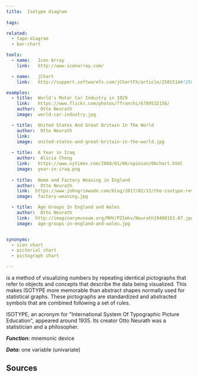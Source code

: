 ```yaml
---
title:  Isotype diagram
  
tags:

related:
  - tape-diagram
  - bar-chart

tools:
  - name:   Icon Array
    link:   http://www.iconarray.com/

  - name:   jChart
    link:   http://support.softwarefx.com/jChartFX/article/2501514#!2502352

examples:
  - title:  World's Motor Car Industry in 1929
    link:   https://www.flickr.com/photos/ffranchi/6789532156/
    author:  Otto Neurath
    image:  world-car-industry.jpg

  - title:  United States And Great Britain In The World
    author:  Otto Neurath 
    link:  
    image:  united-states-and-great-britain-in-the-world.jpg
    
  - title:  A Year in Iraq
    author:  Alicia Cheng
    link:   https://www.nytimes.com/2008/01/06/opinion/06chart.html
    image:  year-in-iraq.png
  
  - title:  Home and Factory Weaving in England
    author:  Otto Neurath 
    link:  https://www.johngrimwade.com/blog/2017/02/13/the-isotype-revolution/
    image:  factory-weaving.jpg

  - title:  Age Groups In England and Wales
    author:  Otto Neurath 
    link:  http://imaginarymuseum.org/MHV/PZImhv/Neurath19400153.07.jpg
    image:  age-groups-in-england-and-wales.jpg


synonyms:
  - icon chart
  - pictorial chart
  - pictograph chart

---
```


is a method of visualizing numbers by repeating identical pictographs that refer to objects and concepts that describe the data being visualized. This makes ISOTYPE more memorable than abstract shapes normally used for statistical graphs. These pictographs are standardized and abstracted symbols that are combined following a set of rules.

<!--more-->
ISOTYPE, an acronym for "International System Of Typographic Picture Education", appeared around 1935. Its creator Otto Neurath was a statistician and a philosopher.

***Function:*** mnemonic device

***Data:*** one variable (univariate)

## Sources

[^twyman]:[The significance of Isotype by Michael Twyman (1975)](http://isotyperevisited.org/1975/01/the-significance-of-isotype.html)

[^esperanto]: ["An Unused Esperanto: Internationalism and Pictographic Design" 1930–70](https://doi.org/10.2752/175470810X12863771378671)

[^neurath]: ["Pictorial Statistics Following the Vienna Method" by Otto Neurath](https://www.mitpressjournals.org/doi/pdf/10.1162/ARTM_a_00169)
